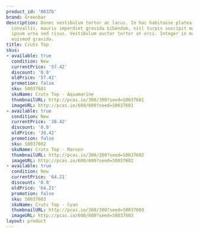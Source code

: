 ```yaml
---
product_id: '00376'
brand: Greenbar
description: Donec vestibulum tortor ac lacus. In hac habitasse platea dictumst.Fusce
  convallis, mauris imperdiet gravida bibendum, nisl turpis suscipit mauris, sed placerat
  ipsum urna sed risus. Vestibulum auctor tortor at orci. Integer in mauris eu nibh
  euismod gravida.
title: Cruts Top
skus:
- available: true
  condition: New
  currentPrice: '57.42'
  discount: '0.0'
  oldPrice: '57.42'
  promotion: false
  sku: S0037601
  skuName: Cruts Top - Aquamarine
  thumbnailURL: http://pcas.io/300/300?seed=S0037601
  imageURL: http://pcas.io/600/600?seed=S0037601
- available: true
  condition: New
  currentPrice: '38.42'
  discount: '0.0'
  oldPrice: '38.42'
  promotion: false
  sku: S0037602
  skuName: Cruts Top - Maroon
  thumbnailURL: http://pcas.io/300/300?seed=S0037602
  imageURL: http://pcas.io/600/600?seed=S0037602
- available: true
  condition: New
  currentPrice: '64.21'
  discount: '0.0'
  oldPrice: '64.21'
  promotion: false
  sku: S0037603
  skuName: Cruts Top - Cyan
  thumbnailURL: http://pcas.io/300/300?seed=S0037603
  imageURL: http://pcas.io/600/600?seed=S0037603
layout: product
---
```

